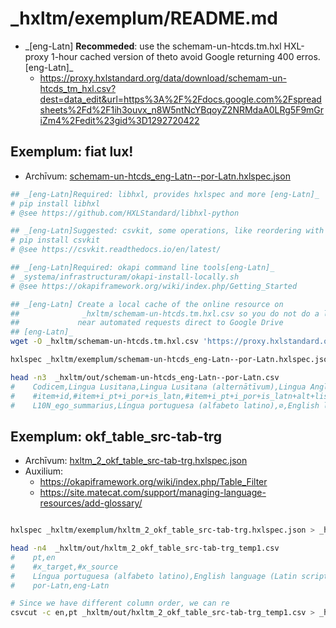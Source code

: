 # _hxltm/exemplum/README.md

<!--
NOTE: seems that --remove-headers work on almost every place, except
      on hxlspec. Also, the json spec do not document at all some way to remove the
      headers on the JSON spec (but the proxy API version allow this)
      (Emerson Rocha, 2021-06-26)
-->

- \_[eng-Latn] **Recommeded**: use the schemam-un-htcds.tm.hxl HXL-proxy 
 1-hour cached version of theto avoid Google returning 400 erros. [eng-Latn]\_
  - <https://proxy.hxlstandard.org/data/download/schemam-un-htcds_tm_hxl.csv?dest=data_edit&url=https%3A%2F%2Fdocs.google.com%2Fspreadsheets%2Fd%2F1ih3ouvx_n8W5ntNcYBqoyZ2NRMdaA0LRg5F9mGriZm4%2Fedit%23gid%3D1292720422>


## Exemplum: fiat lux!
- Archīvum: [schemam-un-htcds_eng-Latn--por-Latn.hxlspec.json](schemam-un-htcds_eng-Latn--por-Latn.hxlspec.json)

```sh
## _[eng-Latn]Required: libhxl, provides hxlspec and more [eng-Latn]_
# pip install libhxl
# @see https://github.com/HXLStandard/libhxl-python

## _[eng-Latn]Suggested: csvkit, some operations, like reordering with csvcut, may need it [eng-Latn]_
# pip install csvkit
# @see https://csvkit.readthedocs.io/en/latest/

## _[eng-Latn]Required: okapi command line tools[eng-Latn]_
# _systema/infrastructuram/okapi-install-locally.sh
# @see https://okapiframework.org/wiki/index.php/Getting_Started

## _[eng-Latn] Create a local cache of the online resource on
##              _hxltm/schemam-un-htcds.tm.hxl.csv so you do not do a lot of
##             near automated requests direct to Google Drive
## [eng-Latn]_
wget -O _hxltm/schemam-un-htcds.tm.hxl.csv 'https://proxy.hxlstandard.org/data/download/schemam-un-htcds_tm_hxl.csv?dest=data_view&url=https%3A%2F%2Fdocs.google.com%2Fspreadsheets%2Fd%2F1ih3ouvx_n8W5ntNcYBqoyZ2NRMdaA0LRg5F9mGriZm4%2Fedit%23gid%3D1292720422&force=on'

hxlspec _hxltm/exemplum/schemam-un-htcds_eng-Latn--por-Latn.hxlspec.json > _hxltm/out/schemam-un-htcds_eng-Latn--por-Latn.csv

head -n3  _hxltm/out/schemam-un-htcds_eng-Latn--por-Latn.csv
#    Codicem,Lingua Lusitana,Lingua Lusitana (alternātīvum),Lingua Anglica,Lingua Anglica (alternātīvum),Lingua Anglica (meta)
#    #item+id,#item+i_pt+i_por+is_latn,#item+i_pt+i_por+is_latn+alt+list,#item+i_en+i_eng+is_latn,#item+i_en+i_eng+is_latn+alt+list,#meta+item+i_en+i_eng+is_latn
#    L10N_ego_summarius,Língua portuguesa (alfabeto latino),∅,English language (Latin script),∅,∅


```

## Exemplum: okf_table_src-tab-trg
- Archīvum: [hxltm_2_okf_table_src-tab-trg.hxlspec.json](hxltm_2_okf_table_src-tab-trg.hxlspec.json)
- Auxilium: 
  - https://okapiframework.org/wiki/index.php/Table_Filter
  - https://site.matecat.com/support/managing-language-resources/add-glossary/


```sh

hxlspec _hxltm/exemplum/hxltm_2_okf_table_src-tab-trg.hxlspec.json > _hxltm/out/hxltm_2_okf_table_src-tab-trg_temp1.csv

head -n4  _hxltm/out/hxltm_2_okf_table_src-tab-trg_temp1.csv
#    pt,en
#    #x_target,#x_source
#    Língua portuguesa (alfabeto latino),English language (Latin script)
#    por-Latn,eng-Latn

# Since we have different column order, we can re
csvcut -c en,pt _hxltm/out/hxltm_2_okf_table_src-tab-trg_temp1.csv > _hxltm/out/hxltm_2_okf_table_src-tab-trg_temp2.csv



```
